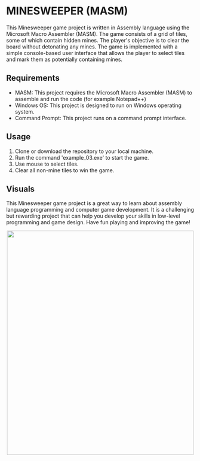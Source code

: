 # MINESWEEPER (MASM)
This Minesweeper game project is written in Assembly language using the Microsoft Macro Assembler (MASM). The game consists of a grid of tiles, some of which contain hidden mines. The player's objective is to clear the board without detonating any mines. The game is implemented with a simple console-based user interface that allows the player to select tiles and mark them as potentially containing mines.

## Requirements
- MASM: This project requires the Microsoft Macro Assembler (MASM) to assemble and run the code (for example Notepad++)
- Windows OS: This project is designed to run on Windows operating system.
- Command Prompt: This project runs on a command prompt interface.

## Usage
1. Clone or download the repository to your local machine.
2. Run the command 'example_03.exe' to start the game.
3. Use mouse to select tiles.
4. Clear all non-mine tiles to win the game.

## Visuals
This Minesweeper game project is a great way to learn about assembly language programming and computer game development. It is a challenging but rewarding project that can help you develop your skills in low-level programming and game design. Have fun playing and improving the game!

<div align="center">
  <img src="https://user-images.githubusercontent.com/93877610/232560411-ff76f676-9a37-44a1-a186-ad9f6cf8dc65.jpg" width="500" height="600">

</div>

